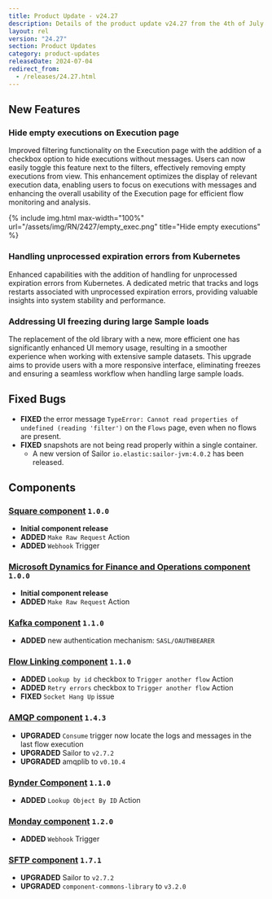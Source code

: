 ```yaml
---
title: Product Update - v24.27
description: Details of the product update v24.27 from the 4th of July 2024.
layout: rel
version: "24.27"
section: Product Updates
category: product-updates
releaseDate: 2024-07-04
redirect_from:
  - /releases/24.27.html
---
```


## New Features
### Hide empty executions on Execution page
Improved filtering functionality on the Execution page with the addition of a checkbox option to hide executions without messages. Users can now easily toggle this feature next to the filters, effectively removing empty executions from view. This enhancement optimizes the display of relevant execution data, enabling users to focus on executions with messages and enhancing the overall usability of the Execution page for efficient flow monitoring and analysis.

{% include img.html max-width="100%" url="/assets/img/RN/2427/empty_exec.png" title="Hide empty executions" %}

### Handling unprocessed expiration errors from Kubernetes
Enhanced capabilities with the addition of handling for unprocessed expiration errors from Kubernetes. A dedicated metric that tracks and logs restarts associated with unprocessed expiration errors, providing valuable insights into system stability and performance. 

### Addressing UI freezing during large Sample loads
The replacement of the old library with a new, more efficient one has significantly enhanced UI memory usage, resulting in a smoother experience when working with extensive sample datasets. This upgrade aims to provide users with a more responsive interface, eliminating freezes and ensuring a seamless workflow when handling large sample loads.

## Fixed Bugs
*   **FIXED** the error message `TypeError: Cannot read properties of undefined (reading 'filter')` on the `Flows` page, even when no flows are present.
*   **FIXED** snapshots are not being read properly within a single container.
    *   A new version of Sailor `io.elastic:sailor-jvm:4.0.2` has been released.

## Components
### [Square component](/components/square-component/) `1.0.0`
*   **Initial component release**
*   **ADDED** `Make Raw Request` Action
*   **ADDED** `Webhook` Trigger

### [Microsoft Dynamics for Finance and Operations component](/components/microsoft-dynamics-for-finance-and-operations-component/) `1.0.0`
*   **Initial component release**
*   **ADDED** `Make Raw Request` Action

### [Kafka component](/components/kafka/) `1.1.0`
*   **ADDED** new authentication mechanism: `SASL/OAUTHBEARER`

### [Flow Linking component](/components/flow-linking/) `1.1.0`
*   **ADDED** `Lookup by id` checkbox to `Trigger another flow` Action
*   **ADDED** `Retry errors` checkbox to `Trigger another flow` Action
*   **FIXED** `Socket Hang Up` issue

### [AMQP component](/components/amqp/) `1.4.3`
*   **UPGRADED** `Consume` trigger now locate the logs and messages in the last flow execution
*   **UPGRADED** Sailor to `v2.7.2`
*   **UPGRADED** amqplib to `v0.10.4`

### [Bynder Component](/components/bynder/) `1.1.0`
*   **ADDED** `Lookup Object By ID` Action

### [Monday component](/components/monday/) `1.2.0`
*   **ADDED** `Webhook` Trigger

### [SFTP component](/components/sftp/) `1.7.1`
*   **UPGRADED** Sailor to `v2.7.2`
*   **UPGRADED** `component-commons-library` to `v3.2.0`
